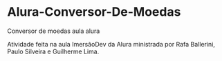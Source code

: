 # Alura-Conversor-De-Moedas
Conversor de moedas aula alura

Atividade feita na aula ImersãoDev da Alura ministrada por Rafa Ballerini, Paulo Silveira e Guilherme Lima.

